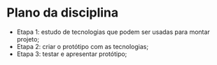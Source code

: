 # Plano da disciplina

- Etapa 1: estudo de tecnologias que podem ser usadas para montar projeto;
- Etapa 2: criar o protótipo com as tecnologias;
- Etapa 3: testar e apresentar protótipo;